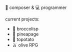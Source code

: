🎵 composer & 💻 programmer

current projects:
- 🥦 broccolisp
- 🍍 pineapage
- 🥔 topotato
- 🫒 olive RPG
